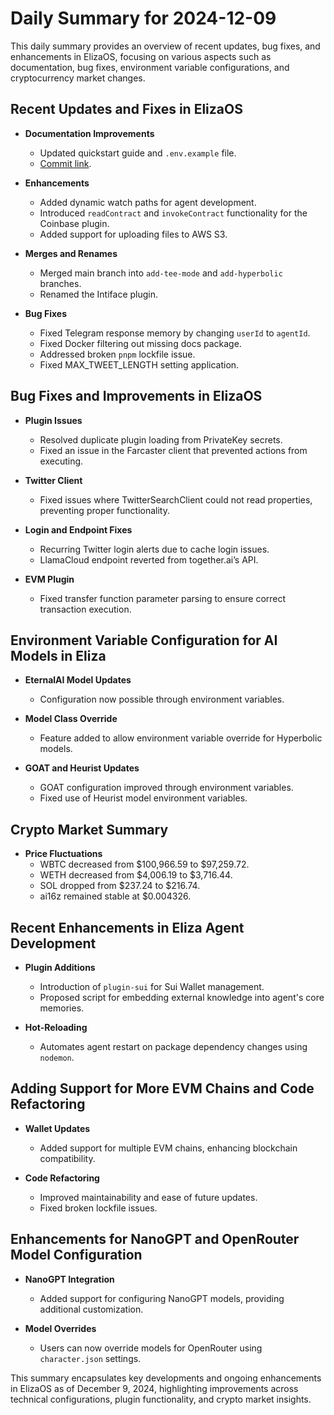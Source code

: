 # Daily Summary for 2024-12-09

This daily summary provides an overview of recent updates, bug fixes, and enhancements in ElizaOS, focusing on various aspects such as documentation, bug fixes, environment variable configurations, and cryptocurrency market changes.

## Recent Updates and Fixes in ElizaOS

- **Documentation Improvements**
  - Updated quickstart guide and `.env.example` file.
  - [Commit link](https://github.com/elizaOS/eliza/commit/051323f3a550b697c3ea3212023da35b191d3287).

- **Enhancements**
  - Added dynamic watch paths for agent development.
  - Introduced `readContract` and `invokeContract` functionality for the Coinbase plugin.
  - Added support for uploading files to AWS S3.

- **Merges and Renames**
  - Merged main branch into `add-tee-mode` and `add-hyperbolic` branches.
  - Renamed the Intiface plugin.

- **Bug Fixes**
  - Fixed Telegram response memory by changing `userId` to `agentId`.
  - Fixed Docker filtering out missing docs package.
  - Addressed broken `pnpm` lockfile issue.
  - Fixed MAX_TWEET_LENGTH setting application.

## Bug Fixes and Improvements in ElizaOS

- **Plugin Issues**
  - Resolved duplicate plugin loading from PrivateKey secrets.
  - Fixed an issue in the Farcaster client that prevented actions from executing.

- **Twitter Client**
  - Fixed issues where TwitterSearchClient could not read properties, preventing proper functionality.

- **Login and Endpoint Fixes**
  - Recurring Twitter login alerts due to cache login issues.
  - LlamaCloud endpoint reverted from together.ai’s API.

- **EVM Plugin**
  - Fixed transfer function parameter parsing to ensure correct transaction execution.

## Environment Variable Configuration for AI Models in Eliza

- **EternalAI Model Updates**
  - Configuration now possible through environment variables.

- **Model Class Override**
  - Feature added to allow environment variable override for Hyperbolic models.

- **GOAT and Heurist Updates**
  - GOAT configuration improved through environment variables.
  - Fixed use of Heurist model environment variables.

## Crypto Market Summary

- **Price Fluctuations**
  - WBTC decreased from $100,966.59 to $97,259.72.
  - WETH decreased from $4,006.19 to $3,716.44.
  - SOL dropped from $237.24 to $216.74.
  - ai16z remained stable at $0.004326.

## Recent Enhancements in Eliza Agent Development

- **Plugin Additions**
  - Introduction of `plugin-sui` for Sui Wallet management.
  - Proposed script for embedding external knowledge into agent's core memories.

- **Hot-Reloading**
  - Automates agent restart on package dependency changes using `nodemon`.

## Adding Support for More EVM Chains and Code Refactoring

- **Wallet Updates**
  - Added support for multiple EVM chains, enhancing blockchain compatibility.

- **Code Refactoring**
  - Improved maintainability and ease of future updates.
  - Fixed broken lockfile issues.

## Enhancements for NanoGPT and OpenRouter Model Configuration

- **NanoGPT Integration**
  - Added support for configuring NanoGPT models, providing additional customization.

- **Model Overrides**
  - Users can now override models for OpenRouter using `character.json` settings.

This summary encapsulates key developments and ongoing enhancements in ElizaOS as of December 9, 2024, highlighting improvements across technical configurations, plugin functionality, and crypto market insights.
